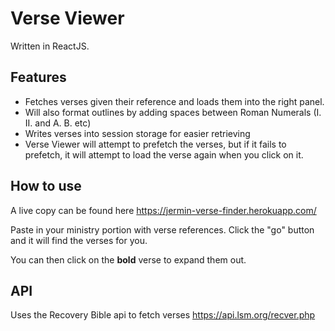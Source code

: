 # Verse Viewer

Written in ReactJS.

## Features
* Fetches verses given their reference and loads them into the right panel.
* Will also format outlines by adding spaces between Roman Numerals (I. II. and A. B. etc)
* Writes verses into session storage for easier retrieving
* Verse Viewer will attempt to prefetch the verses, but if it fails to prefetch, it will attempt to load the verse again when you click on it.

## How to use
A live copy can be found here
https://jermin-verse-finder.herokuapp.com/

Paste in your ministry portion with verse references. Click the "go" button and it will find the verses for you.

You can then click on the <b>bold</b> verse to expand them out.

## API
Uses the Recovery Bible api to fetch verses
https://api.lsm.org/recver.php

